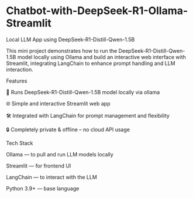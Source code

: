 # Chatbot-with-DeepSeek-R1-Ollama-Streamlit
Local LLM App using DeepSeek-R1-Distill-Qwen-1.5B


This mini project demonstrates how to run the DeepSeek-R1-Distill-Qwen-1.5B model locally using Ollama and build an interactive web interface with Streamlit, integrating LangChain to enhance prompt handling and LLM interaction.


Features

🧠 Runs DeepSeek-R1-Distill-Qwen-1.5B model locally via ollama

🌐 Simple and interactive Streamlit web app

🛠️ Integrated with LangChain for prompt management and flexibility

🔒 Completely private & offline – no cloud API usage


Tech Stack

Ollama — to pull and run LLM models locally

Streamlit — for frontend UI

LangChain — to interact with the LLM

Python 3.9+ — base language


